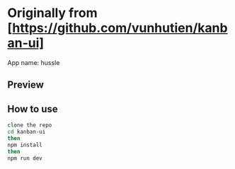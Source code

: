 # Originally from [https://github.com/vunhutien/kanban-ui]

App name: hussle

## Preview

## How to use

```bash
clone the repo
cd kanban-ui
then
npm install
then
npm run dev
```
